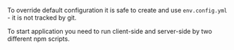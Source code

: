 To override default configuration it is safe to create and use `env.config.yml` - it is not tracked by git.

To start application you need to run client-side and server-side by two different npm scripts.
